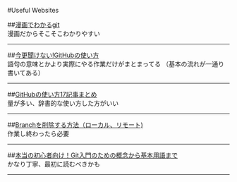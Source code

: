 #Useful Websites  

##[漫画でわかるgit](https://codeiq.jp/magazine/category/git-ai/)  
漫画だからそこそこわかりやすい  
  ***
##[今更聞けない!GitHubの使い方](https://techacademy.jp/magazine/6235/)  
語句の意味とかより実際にやる作業だけがまとまってる 
（基本の流れが一通り書いてある） 
  ***
##[GitHubの使い方17記事まとめ](https://seleck.cc/github/)  
量が多い、辞書的な使い方した方がいい  
  ***
##[Branchを削除する方法（ローカル、リモート)](https://qiita.com/iorionda/items/c7e0aca399371068a9b8)  
作業し終わったら必要  
  ***
##[本当の初心者向け！Git入門のための概念から基本用語まで](https://liginc.co.jp/246190#branch)  
かなり丁寧、最初に読むべきかも  
  ***

